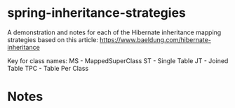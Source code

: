 # spring-inheritance-strategies

A demonstration and notes for each of the Hibernate inheritance mapping strategies based on this article: https://www.baeldung.com/hibernate-inheritance

Key for class names:
MS - MappedSuperClass
ST - Single Table
JT - Joined Table
TPC - Table Per Class

# Notes
